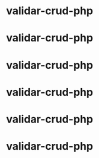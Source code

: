 # validar-crud-php
# validar-crud-php
# validar-crud-php
# validar-crud-php
# validar-crud-php
# validar-crud-php
